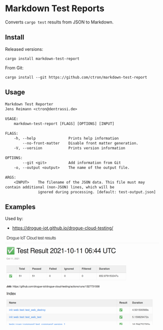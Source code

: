 # Markdown Test Reports

Converts `cargo test` results from JSON to Markdown.

## Install

Released versions:

    cargo install markdown-test-report

From Git:

    cargo install --git https://github.com/ctron/markdown-test-report

## Usage

~~~
Markdown Test Reporter 
Jens Reimann <ctron@dentrassi.de>

USAGE:
    markdown-test-report [FLAGS] [OPTIONS] [INPUT]

FLAGS:
    -h, --help               Prints help information
        --no-front-matter    Disable front matter generation.
    -V, --version            Prints version information

OPTIONS:
        --git <git>          Add information from Git
    -o, --output <output>    The name of the output file.

ARGS:
    <INPUT>    The filename of the JSON data. This file must may contain additional (non-JSON) lines, which will be
               ignored during processing. [default: test-output.json]
~~~

## Examples

Used by:

  * https://drogue-iot.github.io/drogue-cloud-testing/

![Example Screenshot](docs/example1.png)
